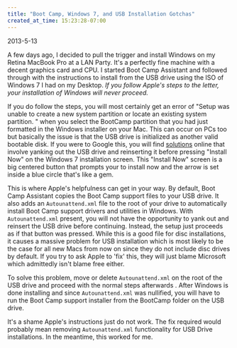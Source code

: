 ```yaml
---
title: "Boot Camp, Windows 7, and USB Installation Gotchas"
created_at_time: 15:23:28-07:00
---
```

2013-5-13

A few days ago, I decided to pull the trigger and install Windows on my Retina
MacBook Pro at a LAN Party. It's a perfectly fine machine with a decent
graphics card and CPU. I started Boot Camp Assistant and followed through with
the instructions to install from the USB drive using the ISO of Windows 7 I had
on my Desktop. *If you follow Apple's steps to the letter, your installation of
Windows will never proceed.*

If you do follow the steps, you will most certainly get an error of "Setup was
unable to create a new system partition or locate an existing system partition.
" when you select the BootCamp partition that you had just formatted in the
Windows installer on your Mac. This can occur on PCs too but basically the
issue is that the USB drive is initialized as another valid bootable disk. If
you were to Google this, you will find
[solutions](http://social.technet.microsoft.com/Forums/en-US/w7itproinstall/thread/9e18e169-f77e-4026-b22f-f602e670d55c/)
online that involve yanking out the USB drive and reinserting it before
pressing "Install Now" on the Windows 7 installation screen. This "Install Now"
screen is a big centered button that prompts your to install now and the arrow
is set inside a blue circle that's like a gem.

This is where Apple's helpfulness can get in your way. By default, Boot Camp
Assistant copies the Boot Camp support files to your USB drive. It also adds an
`Autounattend.xml` file to the root of your drive to automatically install Boot
Camp support drivers and utilities in Windows. With `Autounattend.xml` present,
you will not have the opportunity to yank out and reinsert the USB drive before
continuing. Instead, the setup just proceeds as if that button was pressed.
While this is a good file for disc installations, it causes a massive problem
for USB installation which is most likely to be the case for all new Macs from
  now on since they do not include disc drives by default.  If you try to ask
  Apple to 'fix' this, they will just blame Microsoft which admittedly isn't
  blame free either.

To solve this problem, move or delete `Autounattend.xml` on the root of the USB
drive and proceed with the normal steps afterwards .  After Windows is done
installing and since `Autounattend.xml` was nullified, you will have to run the
Boot Camp support installer from the BootCamp folder on the USB drive.

It's a shame Apple's instructions just do not work. The fix required would
probably mean removing `Autounattend.xml` functionality for USB Drive
installations. In the meantime, this worked for me.
